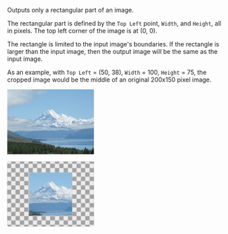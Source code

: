 Outputs only a rectangular part of an image. 

The rectangular part is defined by the `Top Left` point, `Width`, and `Height`, all in pixels. The top left corner of the image is at (0, 0). 

The rectangle is limited to the input image's boundaries. If the rectangle is larger than the input image, then the output image will be the same as the input image. 

As an example, with `Top Left` = (50, 38), `Width` = 100, `Height` = 75, the cropped image would be the middle of an original 200x150 pixel image. 

![](mountains.png)

![](crop.png)
